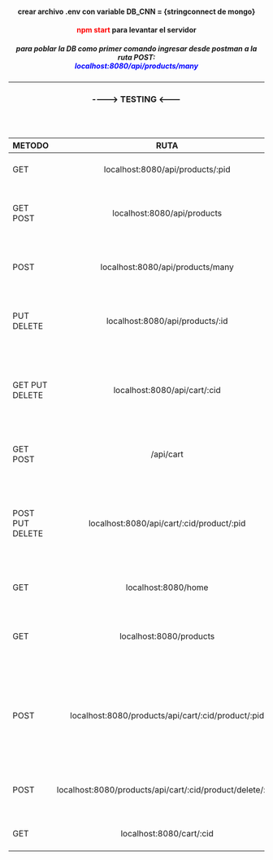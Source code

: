 

 
<h4  style="text-align:center" >crear archivo .env con variable DB_CNN = {stringconnect de mongo}</h4> 
<h4  style="text-align:center" > <font color="red">npm start</font> para levantar el servidor </h4>
<h5  style="text-align:center" > para poblar la DB como primer comando ingresar desde postman a la ruta POST: <br> <font color="blue">localhost:8080/api/products/many</font> </h5> 


---
<h3  style="text-align:center" >----> TESTING <---</h3> 

<br> 
<br>


| METODO             | RUTA | DESCRIPCION | COMMENTARIOS
| :---------------- | :------: | :------: | :------: |
| GET       |   localhost:8080/api/products/:pid   | busqueda de productos en carrito por ID | TESTING POSTMAN |
| GET POST            |    localhost:8080/api/products    | listar y agregar productos a la BD  | TESTING POSTMAN implemente una validación de datos por campo para que no se incluyan items incompletos a la DB |
| POST  |  localhost:8080/api/products/many    |  ruta de inserción masiva de productos a la BD | TESTING POSTMAN |
| PUT DELETE   |  localhost:8080/api/products/:id    | rutas de modificación y eliminación de products de la BD | TESTING POSTMAN implemente una validación por campos para mantener formato de registro en la DB|
| GET PUT DELETE |  localhost:8080/api/cart/:cid   | rutas de busqueda, edicion por array de productos y eliminación de carrito en la BD | Edición por array tiene que ser con el siguiente formato [{product: id, quantity: Intg},{},{}... todos los prods TESTING POSTMAN |]
| GET POST |  /api/cart   | ruta de busqueda y creación de carritos | TESTING POSTMAN la busqueda de carrito con cart ID viene con populate de productos |
| POST PUT DELETE  |  localhost:8080/api/cart/:cid/product/:pid   |  rutas de busqueda edicion y creación de productos dentro de carrito especifico en la BD | TESTING POSTMAN |
| GET |  localhost:8080/home     | ruta view de home Handlebars | TESTING NAVEGADOR/HANDLEBARS |
| GET |  localhost:8080/products  | ruta view de products con mongoose-paginate y sorting por precio y stock| TESTING NAVEGADOR/HANDLEBARS |
| POST |  localhost:8080/products/api/cart/:cid/product/:pid   | vista de carrito con agregado de productos | TESTING NAVEGADOR/HANDLEBARS hay que navegar con flechas de navegador para cargar productos en el mismo carrito si se actualiza la pagina el comportamiento por default es crear un nuevo cart  |
| POST |  localhost:8080/products/api/cart/:cid/product/delete/:pid   | endpoint que linkea view de carrito con la eliminacion de productos  | TESTING NAVEGADOR/HANDLEBARS |
| GET |  localhost:8080/cart/:cid  | ruta view de carrito en Handlebars | TESTING NAVEGADOR/HANDLEBARS |

<br>
<br>

